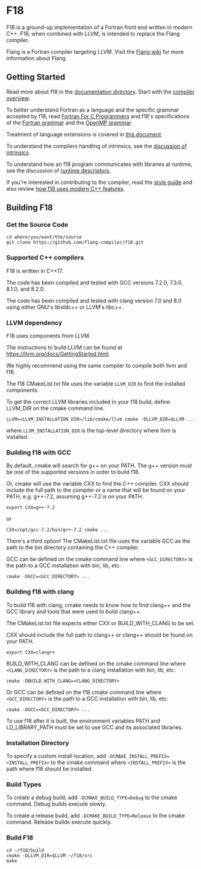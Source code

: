 <!--===- README.md 
  
   Part of the LLVM Project, under the Apache License v2.0 with LLVM Exceptions.
   See https://llvm.org/LICENSE.txt for license information.
   SPDX-License-Identifier: Apache-2.0 WITH LLVM-exception
  
-->

# F18

F18 is a ground-up implementation of a Fortran front end written in modern C++.
F18, when combined with LLVM, is intended to replace the Flang compiler.

Flang is a Fortran compiler targeting LLVM.
Visit the [Flang wiki](https://github.com/flang-compiler/flang/wiki)
for more information about Flang.

## Getting Started

Read more about f18 in the [documentation directory](documentation).
Start with the [compiler overview](documentation/Overview.md).

To better understand Fortran as a language
and the specific grammar accepted by f18,
read [Fortran For C Programmers](documentation/FortranForCProgrammers.md)
and
f18's specifications of the [Fortran grammar](documentation/f2018-grammar.txt)
and
the [OpenMP grammar](documentation/OpenMP-4.5-grammar.txt).

Treatment of language extensions is covered
in [this document](documentation/Extensions.md).

To understand the compilers handling of intrinsics,
see the [discussion of intrinsics](documentation/Intrinsics.md).

To understand how an f18 program communicates with libraries at runtime,
see the discussion of [runtime descriptors](documentation/RuntimeDescriptor.md).

If you're interested in contributing to the compiler,
read the [style guide](documentation/C++style.md)
and
also review [how f18 uses modern C++ features](documentation/C++17.md).

## Building F18

### Get the Source Code

```
cd where/you/want/the/source
git clone https://github.com/flang-compiler/f18.git
```

### Supported C++ compilers

F18 is written in C++17.

The code has been compiled and tested with
GCC versions 7.2.0, 7.3.0, 8.1.0, and 8.2.0.

The code has been compiled and tested with
clang version 7.0 and 8.0
using either GNU's libstdc++ or LLVM's libc++.

### LLVM dependency

F18 uses components from LLVM.

The instructions to build LLVM can be found at
https://llvm.org/docs/GettingStarted.html.

We highly recommend using the same compiler to compile both llvm and f18.

The f18 CMakeList.txt file uses
the variable `LLVM_DIR` to find the installed components.

To get the correct LLVM libraries included in your f18 build,
define LLVM_DIR on the cmake command line.
```
LLVM=<LLVM_INSTALLATION_DIR>/lib/cmake/llvm cmake -DLLVM_DIR=$LLVM ...
```
where `LLVM_INSTALLATION_DIR` is
the top-level directory
where llvm is installed.

### Building f18 with GCC

By default,
cmake will search for g++ on your PATH.
The g++ version must be one of the supported versions
in order to build f18.

Or,
cmake will use the variable CXX to find the C++ compiler.
CXX should include the full path to the compiler
or a name that will be found on your PATH,
e.g. g++-7.2, assuming g++-7.2 is on your PATH.
```
export CXX=g++-7.2
```
or
```
CXX=/opt/gcc-7.2/bin/g++-7.2 cmake ...
```
There's a third option!
The CMakeList.txt file uses the variable GCC
as the path to the bin directory containing the C++ compiler.

GCC can be defined on the cmake command line
where `<GCC_DIRECTORY>` is the path to a GCC installation with bin, lib, etc:
```
cmake -DGCC=<GCC_DIRECTORY> ...
```

### Building f18 with clang

To build f18 with clang,
cmake needs to know how to find clang++
and the GCC library and tools that were used to build clang++.

The CMakeList.txt file expects either CXX or BUILD_WITH_CLANG to be set.

CXX should include the full path to clang++
or clang++ should be found on your PATH.
```
export CXX=clang++
```
BUILD_WITH_CLANG can be defined on the cmake command line
where `<CLANG_DIRECTORY>`
is the path to a clang installation with bin, lib, etc:
```
cmake -DBUILD_WITH_CLANG=<CLANG_DIRECTORY>
```
Or GCC can be defined on the f18 cmake command line
where `<GCC_DIRECTORY>` is the path to a GCC installation with bin, lib, etc:
```
cmake -DGCC=<GCC_DIRECTORY> ...
```
To use f18 after it is built,
the environment variables PATH and LD_LIBRARY_PATH
must be set to use GCC and its associated libraries.

### Installation Directory

To specify a custom install location,
add
`-DCMAKE_INSTALL_PREFIX=<INSTALL_PREFIX>`
to the cmake command
where `<INSTALL_PREFIX>`
is the path where f18 should be installed.

### Build Types

To create a debug build,
add
`-DCMAKE_BUILD_TYPE=Debug`
to the cmake command.
Debug builds execute slowly.

To create a release build,
add
`-DCMAKE_BUILD_TYPE=Release`
to the cmake command.
Release builds execute quickly.

### Build F18
```
cd ~/f18/build
cmake -DLLVM_DIR=$LLVM ~/f18/src
make
```
